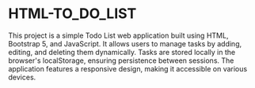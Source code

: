 # HTML-TO_DO_LIST
 This project is a simple Todo List web application built using HTML, Bootstrap 5, and JavaScript. It allows users to manage tasks by adding, editing, and deleting them dynamically. Tasks are stored locally in the browser's localStorage, ensuring persistence between sessions. The application features a responsive design, making it accessible on various devices.
